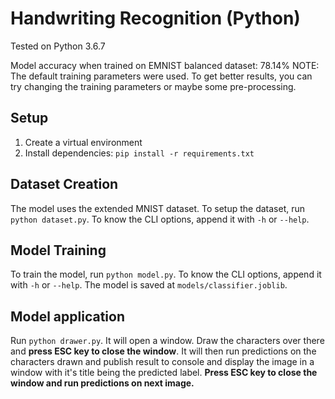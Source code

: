 # Handwriting Recognition (Python)

Tested on Python 3.6.7

Model accuracy when trained on EMNIST balanced dataset: 78.14%
NOTE: The default training parameters were used. To get better results, you can try changing the training parameters or maybe some pre-processing.

## Setup

1. Create a virtual environment
2. Install dependencies: `pip install -r requirements.txt`

## Dataset Creation

The model uses the extended MNIST dataset. To setup the dataset, run `python dataset.py`. To know the CLI options, append it with `-h` or `--help`.

## Model Training

To train the model, run `python model.py`. To know the CLI options, append it with `-h` or `--help`. The model is saved at `models/classifier.joblib`.

## Model application

Run `python drawer.py`. It will open a window. Draw the characters over there and **press ESC key to close the window**. It will then run predictions on the characters drawn and publish result to console and display the image in a window with it's title being the predicted label. **Press ESC key to close the window and run predictions on next image.**